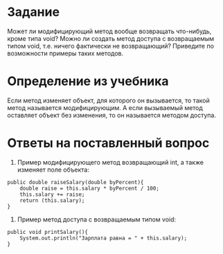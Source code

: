 # Задание

Может ли модифицирующий метод вообще возвращать что-нибудь, кроме типа void?
Можно ли создать метод доступа с возвращаемым типом void, т.е. ничего фактически не возвращающий?
Приведите по возможности примеры таких методов.

# Определение из учебника
Если метод изменяет объект, для которого он вызывается, то такой метод называется модифицирующим.
А если вызываемый метод оставляет объект без изменения, то он называется методом доступа.

# Ответы на поставленный вопрос

1) Пример модифицирующего метод возвращающий int, а также изменяет поле объекта: 
```
public double raiseSalary(double byPercent){
    double raise = this.salary * byPercent / 100;
    this.salary += raise;
    return (this.salary);
}
```
1) Пример метод доступа с возвращаемым типом void:
```
public void printSalary(){
    System.out.println("Зарплата равна = " + this.salary);
}
```
